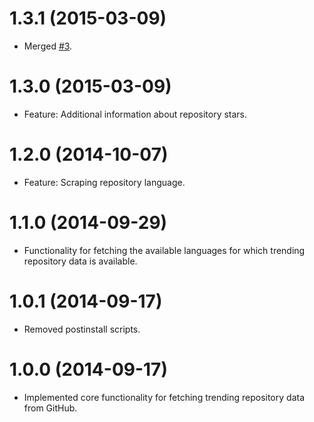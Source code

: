 # 1.3.1 (2015-03-09)

  * Merged [#3](https://github.com/akoenig/github-trending/pull/3).

# 1.3.0 (2015-03-09)

  * Feature: Additional information about repository stars.

# 1.2.0 (2014-10-07)

  * Feature: Scraping repository language.

# 1.1.0 (2014-09-29)

  * Functionality for fetching the available languages for which trending repository data is available.

# 1.0.1 (2014-09-17)

  * Removed postinstall scripts.

# 1.0.0 (2014-09-17)

  * Implemented core functionality for fetching trending repository data from GitHub.
